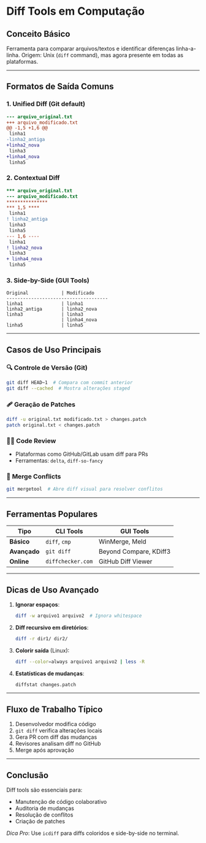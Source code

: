 # Diff Tools em Computação

## Conceito Básico

Ferramenta para comparar arquivos/textos e identificar diferenças linha-a-linha. Origem: Unix (`diff` command), mas agora presente em todas as plataformas.

---

## Formatos de Saída Comuns

### 1. Unified Diff (Git default)

```diff
--- arquivo_original.txt
+++ arquivo_modificado.txt
@@ -1,5 +1,6 @@
 linha1
-linha2_antiga
+linha2_nova
 linha3
+linha4_nova
 linha5
```

### 2. Contextual Diff

```diff
*** arquivo_original.txt
--- arquivo_modificado.txt
***************
*** 1,5 ****
 linha1
! linha2_antiga
 linha3
 linha5
--- 1,6 ----
 linha1
! linha2_nova
 linha3
+ linha4_nova
 linha5
```

### 3. Side-by-Side (GUI Tools)

```
Original            | Modificado
-------------------------------------
linha1              | linha1
linha2_antiga       | linha2_nova
linha3              | linha3
                    | linha4_nova
linha5              | linha5
```

---

## Casos de Uso Principais

### 🔍 **Controle de Versão (Git)**

```bash
git diff HEAD~1  # Compara com commit anterior
git diff --cached  # Mostra alterações staged
```

### 🩹 **Geração de Patches**

```bash
diff -u original.txt modificado.txt > changes.patch
patch original.txt < changes.patch
```

### 🧑‍💻 **Code Review**

- Plataformas como GitHub/GitLab usam diff para PRs
- Ferramentas: `delta`, `diff-so-fancy`

### 🔄 **Merge Conflicts**

```bash
git mergetool  # Abre diff visual para resolver conflitos
```

---

## Ferramentas Populares

| Tipo         | CLI Tools         | GUI Tools              |
| ------------ | ----------------- | ---------------------- |
| **Básico**   | `diff`, `cmp`     | WinMerge, Meld         |
| **Avançado** | `git diff`        | Beyond Compare, KDiff3 |
| **Online**   | `diffchecker.com` | GitHub Diff Viewer     |

---

## Dicas de Uso Avançado

1. **Ignorar espaços**:

   ```bash
   diff -w arquivo1 arquivo2  # Ignora whitespace
   ```

2. **Diff recursivo em diretórios**:

   ```bash
   diff -r dir1/ dir2/
   ```

3. **Colorir saída** (Linux):

   ```bash
   diff --color=always arquivo1 arquivo2 | less -R
   ```

4. **Estatísticas de mudanças**:
   ```bash
   diffstat changes.patch
   ```

---

## Fluxo de Trabalho Típico

1. Desenvolvedor modifica código
2. `git diff` verifica alterações locais
3. Gera PR com diff das mudanças
4. Revisores analisam diff no GitHub
5. Merge após aprovação

---

## Conclusão

Diff tools são essenciais para:

- Manutenção de código colaborativo
- Auditoria de mudanças
- Resolução de conflitos
- Criação de patches

_Dica Pro_: Use `icdiff` para diffs coloridos e side-by-side no terminal.
